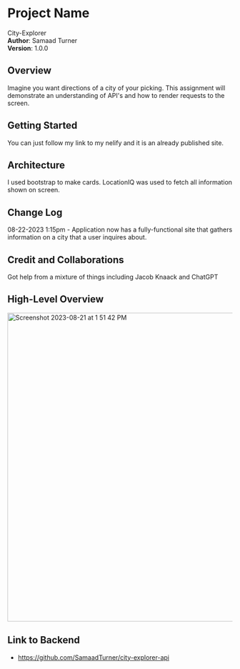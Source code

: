 # Project Name  
City-Explorer  
**Author**: Samaad Turner   
**Version**: 1.0.0  

## Overview
Imagine you want directions of a city of your picking. This assignment will demonstrate an understanding of API's and how to render requests to the screen.   

## Getting Started
You can just follow my link to my nelify and it is an already published site.

## Architecture  
I used bootstrap to make cards. LocationIQ was used to fetch all information shown on screen.
## Change Log  

08-22-2023 1:15pm - Application now has a fully-functional site that gathers information on a city that a user inquires about.  

## Credit and Collaborations  
Got help from a mixture of things including Jacob Knaack and ChatGPT

## High-Level Overview
<img width="691" alt="Screenshot 2023-08-21 at 1 51 42 PM" src="https://github.com/SamaadTurner/city-explorer/assets/86858940/537d1afd-a74c-4511-b54e-6737ea9d7da5">  

## Link to Backend  
- https://github.com/SamaadTurner/city-explorer-api  


